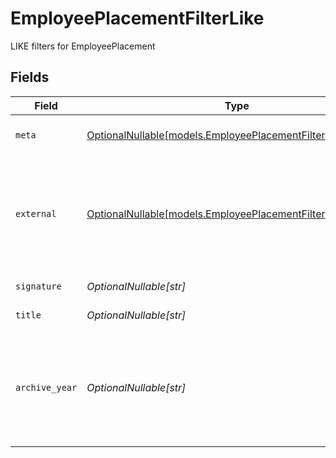# EmployeePlacementFilterLike

LIKE filters for EmployeePlacement


## Fields

| Field                                                                                                                                                           | Type                                                                                                                                                            | Required                                                                                                                                                        | Description                                                                                                                                                     | Example                                                                                                                                                         |
| --------------------------------------------------------------------------------------------------------------------------------------------------------------- | --------------------------------------------------------------------------------------------------------------------------------------------------------------- | --------------------------------------------------------------------------------------------------------------------------------------------------------------- | --------------------------------------------------------------------------------------------------------------------------------------------------------------- | --------------------------------------------------------------------------------------------------------------------------------------------------------------- |
| `meta`                                                                                                                                                          | [OptionalNullable[models.EmployeePlacementFilterLikeMeta]](../models/employeeplacementfilterlikemeta.md)                                                        | :heavy_minus_sign:                                                                                                                                              | Metadata information for the EmployeePlacement                                                                                                                  |                                                                                                                                                                 |
| `external`                                                                                                                                                      | [OptionalNullable[models.EmployeePlacementFilterLikeExternal]](../models/employeeplacementfilterlikeexternal.md)                                                | :heavy_minus_sign:                                                                                                                                              | External is a reusable object that can be used to store external information about the guardian from another system, used for third-party integration tracking. | {<br/>"sourceID": "example",<br/>"source": "example"<br/>}                                                                                                      |
| `signature`                                                                                                                                                     | *OptionalNullable[str]*                                                                                                                                         | :heavy_minus_sign:                                                                                                                                              | The signature of the employee                                                                                                                                   | example                                                                                                                                                         |
| `title`                                                                                                                                                         | *OptionalNullable[str]*                                                                                                                                         | :heavy_minus_sign:                                                                                                                                              | The title of the employee                                                                                                                                       | example                                                                                                                                                         |
| `archive_year`                                                                                                                                                  | *OptionalNullable[str]*                                                                                                                                         | :heavy_minus_sign:                                                                                                                                              | The year the placement was archived for the employee, in the format YYYY_YYYY where the first year is the autumn and the second year is the spring.             | example                                                                                                                                                         |
